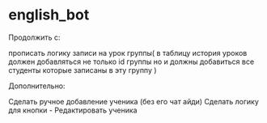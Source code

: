 # english_bot


Продолжить с:

прописать логику записи на урок группы(
в таблицу история уроков должен добавляться не только id группы но и должны
добавиться все студенты которые записаны в эту группу
)



Дополнительно:

Сделать ручное добавление ученика (без его чат айди)
Сделать логику для кнопки - Редактировать ученика